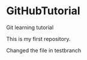 # GitHubTutorial
Git learning tutorial

This is my first repository.

Changed the file in testbranch
